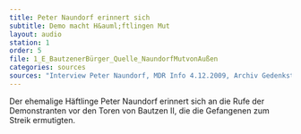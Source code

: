 ```yaml
---
title: Peter Naundorf erinnert sich
subtitle: Demo macht H&auml;ftlingen Mut
layout: audio
station: 1
order: 5
file: 1_E_BautzenerBürger_Quelle_NaundorfMutvonAußen
categories: sources
sources: "Interview Peter Naundorf, MDR Info 4.12.2009, Archiv Gedenkst&auml;tte Bautzen."
---
```

Der ehemalige H&auml;ftlinge Peter Naundorf erinnert sich an die Rufe der Demonstranten vor den Toren von Bautzen II, die die Gefangenen zum Streik ermutigten.